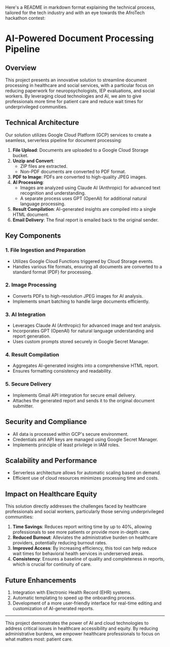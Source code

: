 Here's a README in markdown format explaining the technical process, tailored for the tech industry and with an eye towards the AfroTech hackathon contest:

# AI-Powered Document Processing Pipeline

## Overview

This project presents an innovative solution to streamline document processing in healthcare and social services, with a particular focus on reducing paperwork for neuropsychologists, IEP evaluations, and social workers. By leveraging cloud technologies and AI, we aim to give professionals more time for patient care and reduce wait times for underprivileged communities.

## Technical Architecture

Our solution utilizes Google Cloud Platform (GCP) services to create a seamless, serverless pipeline for document processing:

1. **File Upload**: Documents are uploaded to a Google Cloud Storage bucket.
2. **Unzip and Convert**: 
   - ZIP files are extracted.
   - Non-PDF documents are converted to PDF format.
3. **PDF to Image**: PDFs are converted to high-quality JPEG images.
4. **AI Processing**: 
   - Images are analyzed using Claude AI (Anthropic) for advanced text recognition and understanding.
   - A separate process uses GPT (OpenAI) for additional natural language processing.
5. **Result Compilation**: AI-generated insights are compiled into a single HTML document.
6. **Email Delivery**: The final report is emailed back to the original sender.

## Key Components

### 1. File Ingestion and Preparation
- Utilizes Google Cloud Functions triggered by Cloud Storage events.
- Handles various file formats, ensuring all documents are converted to a standard format (PDF) for processing.

### 2. Image Processing
- Converts PDFs to high-resolution JPEG images for AI analysis.
- Implements smart batching to handle large documents efficiently.

### 3. AI Integration
- Leverages Claude AI (Anthropic) for advanced image and text analysis.
- Incorporates GPT (OpenAI) for natural language understanding and report generation.
- Uses custom prompts stored securely in Google Secret Manager.

### 4. Result Compilation
- Aggregates AI-generated insights into a comprehensive HTML report.
- Ensures formatting consistency and readability.

### 5. Secure Delivery
- Implements Gmail API integration for secure email delivery.
- Attaches the generated report and sends it to the original document submitter.

## Security and Compliance

- All data is processed within GCP's secure environment.
- Credentials and API keys are managed using Google Secret Manager.
- Implements principle of least privilege in IAM roles.

## Scalability and Performance

- Serverless architecture allows for automatic scaling based on demand.
- Efficient use of cloud resources minimizes processing time and costs.

## Impact on Healthcare Equity

This solution directly addresses the challenges faced by healthcare professionals and social workers, particularly those serving underprivileged communities:

1. **Time Savings**: Reduces report writing time by up to 40%, allowing professionals to see more patients or provide more in-depth care.
2. **Reduced Burnout**: Alleviates the administrative burden on healthcare providers, potentially reducing burnout rates.
3. **Improved Access**: By increasing efficiency, this tool can help reduce wait times for behavioral health services in underserved areas.
4. **Consistency**: Ensures a baseline of quality and completeness in reports, which is crucial for continuity of care.

## Future Enhancements

1. Integration with Electronic Health Record (EHR) systems.
2. Automatic templating to speed up the onboarding process. 
3. Development of a more user-friendly interface for real-time editing and customization of AI-generated reports.

---

This project demonstrates the power of AI and cloud technologies to address critical issues in healthcare accessibility and equity. By reducing administrative burdens, we empower healthcare professionals to focus on what matters most: patient care.
